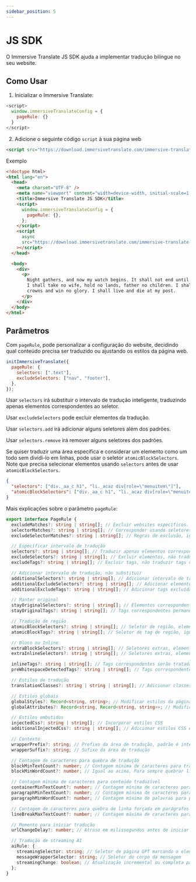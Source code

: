 ```yaml
---
sidebar_position: 5
---
```


# JS SDK

O Immersive Translate JS SDK ajuda a implementar tradução bilíngue no seu website.

## Como Usar

1. Inicializar o Immersive Translate:

```js
<script>
  window.immersiveTranslateConfig = {
    pageRule: {}
  }
</script>
```

2. Adicione o seguinte código `script` à sua página web

```html
<script src="https://download.immersivetranslate.com/immersive-translate-sdk-latest.js"></script>
```

Exemplo

```html
<!doctype html>
<html lang="en">
  <head>
    <meta charset="UTF-8" />
    <meta name="viewport" content="width=device-width, initial-scale=1.0" />
    <title>Immersive Translate JS SDK</title>
    <script>
      window.immersiveTranslateConfig = {
        pageRule: {},
      };
    </script>
    <script
      async
      src="https://download.immersivetranslate.com/immersive-translate-sdk-latest.js"
    ></script>
  </head>

  <body>
    <div>
      <p>
        Night gathers, and now my watch begins. It shall not end until my death.
        I shall take no wife, hold no lands, father no children. I shall wear no
        crowns and win no glory. I shall live and die at my post.
      </p>
    </div>
  </body>
</html>
```

## Parâmetros

Com `pageRule`, pode personalizar a configuração do website, decidindo qual conteúdo precisa ser traduzido ou ajustando os estilos da página web.

```js
initImmersiveTranslate({
  pageRule: {
    selectors: [".text"],
    excludeSelectors: ["nav", "footer"],
  },
});
```

Usar `selectors` irá substituir o intervalo de tradução inteligente, traduzindo apenas elementos correspondentes ao seletor.

Usar `excludeSelectors` pode excluir elementos da tradução.

Usar `selectors.add` irá adicionar alguns seletores além dos padrões.

Usar `selectors.remove` irá remover alguns seletores dos padrões.

Se quiser traduzir uma área específica e considerar um elemento como um todo sem dividi-lo em linhas, pode usar o seletor `atomicBlockSelectors`. Note que precisa selecionar elementos usando `selectors` antes de usar `atomicBlockSelectors`.

```json
{
  "selectors": ["div._aa_c h1", "li._acaz div[role=\"menuitem\"]"],
  "atomicBlockSelectors": ["div._aa_c h1", "li._acaz div[role=\"menuitem\"]"]
}
```

Mais explicações sobre o parâmetro `pageRule`:

```typescript
export interface PageRule {
  excludeMatches?: string | string[]; // Excluir websites específicos.
  selectorMatches?: string | string[]; // Corresponder usando seletores sem especificar todos os URLs
  excludeSelectorMatches?: string | string[]; // Regras de exclusão, igual ao acima.

  // Especificar intervalo de tradução
  selectors?: string | string[]; // Traduzir apenas elementos correspondentes
  excludeSelectors?: string | string[]; // Excluir elementos, não traduzir elementos correspondentes
  excludeTags?: string | string[]; // Excluir tags, não traduzir tags correspondentes

  // Adicionar intervalo de tradução, não substituir
  additionalSelectors?: string | string[]; // Adicionar intervalo de tradução. Adicionar posições de tradução em áreas de tradução inteligente.
  additionalExcludeSelectors?: string | string[]; // Adicionar elementos excluídos para evitar tradução inteligente em posições específicas.
  additionalExcludeTags?: string | string[]; // Adicionar tags excluídas

  // Manter original
  stayOriginalSelectors?: string | string[]; // Elementos correspondentes permanecerão originais. Comumente usado para tags em websites de fóruns.
  stayOriginalTags?: string | string[]; // Tags correspondentes permanecerão originais, como `code`

  // Tradução de região
  atomicBlockSelectors?: string | string[]; // Seletor de região, elementos correspondentes serão considerados como um todo, não traduzidos em segmentos
  atomicBlockTags?: string | string[]; // Seletor de tag de região, igual ao acima

  // Bloco ou Inline
  extraBlockSelectors?: string | string[]; // Seletores extras, elementos correspondentes serão tratados como elementos de bloco, ocupando uma linha.
  extraInlineSelectors?: string | string[]; // Seletores extras, elementos correspondentes serão tratados como elementos inline.

  inlineTags?: string | string[]; // Tags correspondentes serão tratadas como elementos inline
  preWhitespaceDetectedTags?: string | string[]; // Tags correspondentes irão automaticamente quebrar linhas

  // Estilos de tradução
  translationClasses?: string | string | string[]; // Adicionar classes extras à tradução

  // Estilos globais
  globalStyles?: Record<string, string>; // Modificar estilos da página, útil quando traduções causam desordem na página.
  globalAttributes?: Record<string, Record<string, string>>; // Modificar atributos de elementos da página

  // Estilos embutidos
  injectedCss?: string | string[]; // Incorporar estilos CSS
  additionalInjectedCss?: string | string[]; // Adicionar estilos CSS em vez de substituir diretamente.

  // Contexto
  wrapperPrefix?: string; // Prefixo da área de tradução, padrão é inteligente, decide se deve quebrar linhas com base no número de caracteres.
  wrapperSuffix?: string; // Sufixo da área de tradução

  // Contagem de caracteres para quebra de tradução
  blockMinTextCount?: number; // Contagem mínima de caracteres para tradução como um bloco, caso contrário, a tradução será um elemento inline.
  blockMinWordCount?: number; // Igual ao acima. Para sempre quebrar linhas, defina ambos para 0.

  // Contagem mínima de caracteres para conteúdo traduzível
  containerMinTextCount?: number; // Contagem mínima de caracteres para elementos serem traduzidos durante reconhecimento inteligente, padrão é 18
  paragraphMinTextCount?: number; // Contagem mínima de caracteres para parágrafo original, conteúdo maior que o número será traduzido
  paragraphMinWordCount?: number; // Contagem mínima de palavras para parágrafo original

  // Contagem de caracteres para quebra de linha forçada em parágrafos longos
  lineBreakMaxTextCount?: number; // Contagem máxima de caracteres para quebra de linha forçada ao traduzir parágrafos longos.

  // Momento para iniciar tradução
  urlChangeDelay?: number; // Atraso em milissegundos antes de iniciar tradução após entrar na página. Padrão é 250ms para aguardar inicialização da página.

  // Tradução de streaming AI
  aiRule: {
    streamingSelector: string; // Seletor de página GPT marcando o elemento em tradução
    messageWrapperSelector: string; // Seletor do corpo da mensagem
    streamingChange: boolean; // Atualização incremental ou completa para mensagens repetidas em páginas tipo GPT. GPT é incremental
  };
}
```